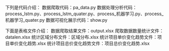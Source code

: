 下列是代码介绍：
数据爬取代码：pa_data.py
数据处理分析代码：process_lstm.py、process_lstm_quater.py、process_机器学习.py、process_机器学习_quater.py
数据可视化展示代码：show.py

下面是表格文件介绍：
数据爬取结果文件：output.xlsx
爬取数据数量统计文件：datalen.xlsx
统计区域分布文件：区域分布.xlsx
统计项目单价变化趋势文件：项目单价变化趋势.xlsx
统计项目总价变化趋势文件：项目总价变化趋势.xlsx


